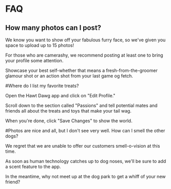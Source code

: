 # FAQ


## How many photos can I post?


We know you want to show off your fabulous furry face, so we've given you space to upload up to 15 photos!

For those who are camerashy, we recommend posting at least one to bring your profile some attention.

Showcase your best self-whether that means a fresh-from-the-groomer glamour shot or an action shot from your last game og fetch.


#Where do I list my favorite treats?

Open the Hawt Dawg app and click on "Edit Profile."

Scroll down to the section called "Passions" and tell potential mates and friends all about the treats and toys that make your tail wag.

When you're done, click "Save Changes" to show the world.


#Photos are nice and all, but I don't see very well. How can I smell the other dogs?


We regret that we are unable to offer our customers smell-o-vision at this time.

As soon as human technology catches up to dog noses, we'll be sure to add a scent feature to the app.

In the meantime, why not meet up at the dog park to get a whiff of your new friend?
